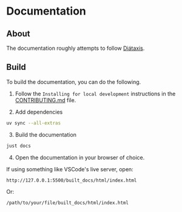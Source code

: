 # Documentation

## About

The documentation roughly attempts to follow [Diátaxis](https://diataxis.fr/).

## Build

To build the documentation, you can do the following.

1. Follow the `Installing for local development` instructions in the [CONTRIBUTING.md](./CONTRIBUTING.md) file.

2. Add dependencies

```bash
uv sync --all-extras
```

3. Build the documentation
   
```bash
just docs
```

4. Open the documentation in your browser of choice.

If using something like VSCode's live server, open:

```bash
http://127.0.0.1:5500/built_docs/html/index.html
```

Or:

```bash
/path/to/your/file/built_docs/html/index.html
```
